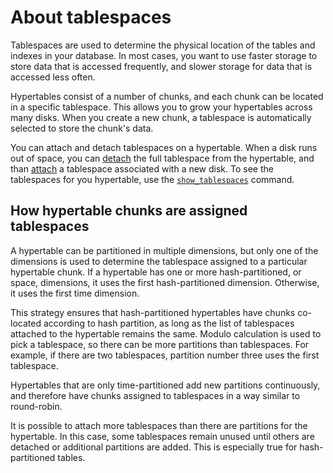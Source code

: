 # About tablespaces
Tablespaces are used to determine the physical location of the tables and indexes in your database. In most
cases, you want to use faster storage to store data that is accessed frequently,
and slower storage for data that is accessed less often.

Hypertables consist of a number of chunks, and each chunk can be
located in a specific tablespace. This allows you to grow your hypertables across many disks. When you create a new chunk, a tablespace is automatically selected to store the chunk's data.

You can attach and detach tablespaces on a hypertable. When a disk runs
out of space, you can [detach][detach_tablespace] the full tablespace from the
hypertable, and than [attach][attach_tablespace] a tablespace associated with a
new disk. To see the tablespaces for you hypertable, use the
[`show_tablespaces`][show_tablespaces]
command.

## How hypertable chunks are assigned tablespaces
A hypertable can be partitioned in multiple dimensions, but only one of the
dimensions is used to determine the tablespace assigned to a particular
hypertable chunk. If a hypertable has one or more hash-partitioned, or space,
dimensions, it uses the first hash-partitioned dimension. Otherwise, it uses the
first time dimension.

This strategy ensures that hash-partitioned hypertables have chunks co-located
according to hash partition, as long as the list of tablespaces attached to the
hypertable remains the same. Modulo calculation is used to pick a tablespace, so
there can be more partitions than tablespaces. For example, if there are two
tablespaces, partition number three uses the first tablespace.

Hypertables that are only time-partitioned add new partitions continuously, and
therefore have chunks assigned to tablespaces in a way similar to round-robin.

<highlight type="note">
It is possible to attach more tablespaces than there are partitions for the
hypertable. In this case, some tablespaces remain unused until others are detached
or additional partitions are added. This is especially true for hash-partitioned
tables.
</highlight>


[postgres-tablespaces]: https://www.postgresql.org/docs/current/static/manage-ag-tablespaces.html
[attach_tablespace]: /api/:currentVersion:/hypertable/attach_tablespace/
[detach_tablespace]: /api/:currentVersion:/hypertable/detach_tablespace/
[show_tablespaces]: /api/:currentVersion:/hypertable/show_tablespaces/
